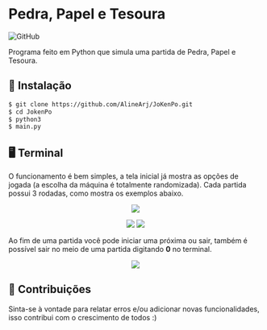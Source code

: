 # Pedra, Papel e Tesoura

![GitHub](https://img.shields.io/github/license/AlineArj/JoKenPo)

Programa feito em Python que simula uma partida de Pedra, Papel e Tesoura. 

## 👾 Instalação
```bash
$ git clone https://github.com/AlineArj/JoKenPo.git
$ cd JokenPo
$ python3 
$ main.py
```

## 🖥 Terminal 
O funcionamento é bem simples, a tela inicial já mostra as opções de jogada (a escolha da máquina é totalmente randomizada). Cada partida possui 3 rodadas, como mostra os exemplos abaixo.
 
 <p align="center">
  <img src="https://raw.github.com/AlineArj/JoKenPo/main/imagens/menu.png" />
</p>

 <p align="center">
  <img src="https://raw.github.com/AlineArj/JoKenPo/main/imagens/saida2.png" />
  <img src="https://raw.github.com/AlineArj/JoKenPo/main/imagens/saida1.png" />
</p>

Ao fim de uma partida você pode iniciar uma próxima ou sair, também é possível sair no meio de uma partida digitando __0__  no terminal.

 <p align="center">
  <img src="https://raw.github.com/AlineArj/JoKenPo/main/imagens/reiniciar.png" />
</p>

## 🤝 Contribuições
Sinta-se à vontade para relatar erros e/ou adicionar novas funcionalidades, isso contribui com o crescimento de todos :)
